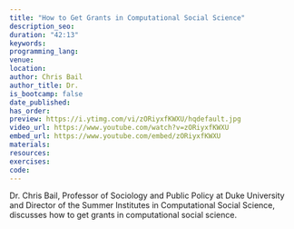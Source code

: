 ```yaml
---
title: "How to Get Grants in Computational Social Science"
description_seo:
duration: "42:13"
keywords:
programming_lang:
venue:
location:
author: Chris Bail
author_title: Dr.
is_bootcamp: false
date_published: 
has_order:
preview: https://i.ytimg.com/vi/zORiyxfKWXU/hqdefault.jpg
video_url: https://www.youtube.com/watch?v=zORiyxfKWXU
embed_url: https://www.youtube.com/embed/zORiyxfKWXU
materials:
resources:
exercises:
code:
---
```


Dr. Chris Bail, Professor of Sociology and Public Policy at Duke University and Director of the Summer Institutes in Computational Social Science, discusses how to get grants in computational social science.